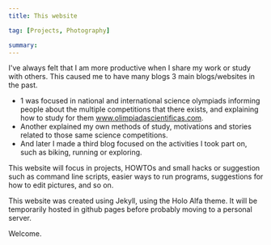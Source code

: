 ```yaml
---
title: This website

tag: [Projects, Photography]

summary:
---
```

I've always felt that I am more productive when I share my work or study with others. This caused me to have many blogs 3 main blogs/websites in the past.
* 1 was focused in national and international science olympiads informing people about the multiple competitions that there exists, and explaining how to study for them www.olimpiadascientificas.com.
* Another explained my own methods of study, motivations and stories related to those same science competitions.
* And later I made a third blog focused on the activities I took part on, such as biking, running or exploring.

This website will focus in projects, HOWTOs and small hacks or suggestion such as command line scripts, easier ways to run programs, suggestions for how to edit pictures, and so on.

This website was created using Jekyll, using the Holo Alfa theme. It will be temporarily hosted in github pages before probably moving to a personal server.

Welcome.